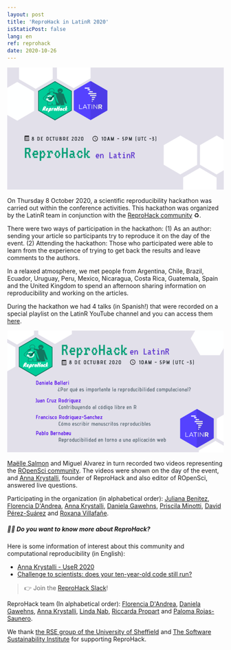 ```yaml
---
layout: post
title: 'ReproHack in LatinR 2020'
isStaticPost: false
lang: en
ref: reprohack
date: 2020-10-26
---
```


![](/img/posts/reprolatinr.png)

On Thursday 8 October 2020, a scientific reproducibility hackathon was carried out within the conference activities. This hackathon was organized by the LatinR team in conjunction with the [ReproHack community](https://twitter.com/ReproHack) ♻️.

There were two ways of participation in the hackathon: (1) As an author: sending your article so participants try to reproduce it on the day of the event. (2) Attending the hackathon: Those who participated were able to learn from the experience of trying to get back the results and leave comments to the authors.

In a relaxed atmosphere, we met people from Argentina, Chile, Brazil, Ecuador, Uruguay, Peru, Mexico, Nicaragua, Costa Rica, Guatemala, Spain and the United Kingdom to spend an afternoon sharing information on reproducibility and working on the articles.

During the hackathon we had 4 talks (in Spanish!) that were recorded on a special playlist on the LatinR YouTube channel and you can access them [here](https://bit.ly/reprohack_playlist).

![Talks](/img/posts/reprohack_latinr.png)

[Maëlle Salmon](https://twitter.com/ma_salmon) and Miguel Alvarez in turn recorded two videos representing the [ROpenSci community](https://ropensci.org/). The videos were shown on the day of the event, and [Anna Krystalli](https://twitter.com/annakrystalli), founder of ReproHack and also editor of ROpenSci, answered live questions.

Participating in the organization (in alphabetical order): [Juliana Benitez](https://twitter.com/July_Benitezs), [Florencia D'Andrea](https://twitter.com/cantoflor_87), [Anna Krystalli](https://twitter.com/annakrystalli), [Daniela Gawehns](https://twitter.com/dgawehns), [Priscila Minotti](https://twitter.com/pmnatural), [David Pérez-Suárez](https://twitter.com/DVDGC13) and [Roxana Villafañe](https://twitter.com/data_datum).

##### 👩‍💻 Do you want to know more about ReproHack?

Here is some information of interest about this community and computational reproducibility (in English):

-   [Anna Krystalli - UseR 2020](https://www.youtube.com/watch?v=KHMW8fV2NXo&ab_channel=RConsortium)
-   [Challenge to scientists: does your ten-year-old code still run?](Https://www.nature.com/articles/d41586-020-02462-7)

> 👉 Join the [ReproHack Slack](https://reprohack-autoinvite.herokuapp.com/)!

ReproHack team (In alphabetical order): [Florencia D'Andrea](https://twitter.com/cantoflor_87), [Daniela Gawehns](https://twitter.com/dgawehns), [Anna Krystalli](https://twitter.com/annakrystalli), [Linda Nab](https://twitter.com/lindanab1), [Riccarda Propart](https://twitter.com/RProppert) and [Paloma Rojas-Saunero](https://twitter.com/palolili23).

We thank [the RSE group of the University of Sheffield](https://twitter.com/RSE_Sheffield) and [The Software Sustainability Institute](https://twitter.com/SoftwareSaved) for supporting ReproHack.
